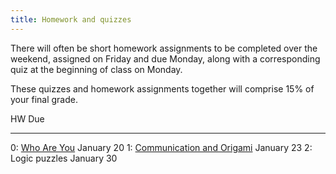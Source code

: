 ```yaml
---
title: Homework and quizzes
---
```


There will often be short homework assignments to be completed over
the weekend, assigned on Friday and due Monday, along with a
corresponding quiz at the beginning of class on Monday.

These quizzes and homework assignments together will comprise 15% of
your final grade.

HW                                                                                                                    Due
------------------                                                                                                    ----
0: [Who Are You](https://docs.google.com/forms/d/e/1FAIpQLSfrKyLhATf3Zz2z_VyEOuuwzuxaUk9LuoqTAeycjJqs08V76w/viewform) January 20
1: [Communication and Origami](http://mgoadric.github.io/csci150/homework/origami.html)                               January 23
2: Logic puzzles                                                                                                      January 30

<!--
2: [Logic puzzles](http://mgoadric.github.io/csci150/homework/logic-puzzles.html)                                  February 1
3: [Function reading](static/function-reading.html)                                                                February 17
4: [DNA Strings](static/dna-strings.html)                                                                          February 24
5: [While, string, and list reading](static/loop-string-reading.html)                                              March 2
6: [Zen reading -- section 1](http://mgoadric.github.io/csci150/homework/zen.html)                                 March 30
7: [System analysis](static/system-analysis.html)                                                                  April 4
-->
